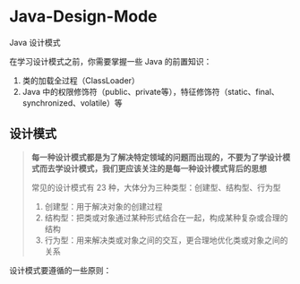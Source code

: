 # Java-Design-Mode
Java 设计模式

在学习设计模式之前，你需要掌握一些 Java 的前置知识：
1. 类的加载全过程（ClassLoader）
2. Java 中的权限修饰符（public、private等），特征修饰符（static、final、synchronized、volatile）等

## 设计模式

> **每一种设计模式都是为了解决特定领域的问题而出现的，不要为了学设计模式而去学设计模式，我们更应该关注的是每一种设计模式背后的思想**
>
> 常见的设计模式有 23 种，大体分为三种类型：创建型、结构型、行为型
> 1. 创建型：用于解决对象的创建过程
> 2. 结构型：把类或对象通过某种形式结合在一起，构成某种复杂或合理的结构
> 3. 行为型：用来解决类或对象之间的交互，更合理地优化类或对象之间的关系

设计模式要遵循的一些原则： 